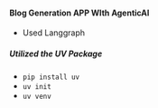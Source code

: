 #### Blog Generation APP WIth AgenticAI
- Used Langgraph 









##### Utilized the UV Package
- `pip install uv`
- `uv init`
- `uv venv`
